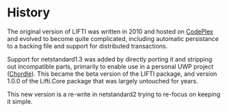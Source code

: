 # History

The original version of LIFTI was written in 2010 and hosted on [CodePlex](https://archive.codeplex.com/?p=lifti)
and evolved to become quite complicated, including automatic persistance to a backing file and support for
distributed transactions.

Support for netstandard1.3 was added by directly porting it and stripping out incompatible parts, primarily to
enable use in a personal UWP project ([Chordle](https://chordle.com)). This became the beta version of the LIFTI
package, and version 1.0.0 of the Lifti.Core package that was largely untouched for years.

This new version is a re-write in netstandard2 trying to re-focus on keeping it simple.
